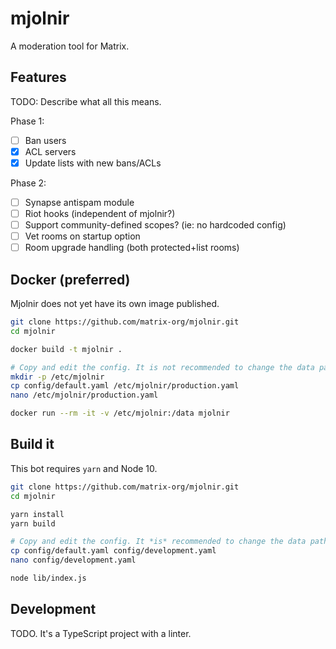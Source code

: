 # mjolnir

A moderation tool for Matrix.

## Features

TODO: Describe what all this means.

Phase 1:
* [ ] Ban users
* [x] ACL servers
* [x] Update lists with new bans/ACLs

Phase 2:
* [ ] Synapse antispam module
* [ ] Riot hooks (independent of mjolnir?)
* [ ] Support community-defined scopes? (ie: no hardcoded config)
* [ ] Vet rooms on startup option
* [ ] Room upgrade handling (both protected+list rooms)

## Docker (preferred)

Mjolnir does not yet have its own image published.

```bash
git clone https://github.com/matrix-org/mjolnir.git
cd mjolnir

docker build -t mjolnir .

# Copy and edit the config. It is not recommended to change the data path.
mkdir -p /etc/mjolnir
cp config/default.yaml /etc/mjolnir/production.yaml
nano /etc/mjolnir/production.yaml

docker run --rm -it -v /etc/mjolnir:/data mjolnir
```

## Build it

This bot requires `yarn` and Node 10.

```bash
git clone https://github.com/matrix-org/mjolnir.git
cd mjolnir

yarn install
yarn build

# Copy and edit the config. It *is* recommended to change the data path.
cp config/default.yaml config/development.yaml
nano config/development.yaml

node lib/index.js
```

## Development

TODO. It's a TypeScript project with a linter.
